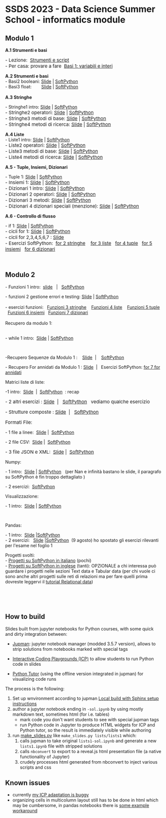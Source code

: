 # SSDS 2023 - Data Science Summer School - informatics module

## Modulo 1

<p dir="ltr" style="text-align: left;"></p>
<p><strong>A.1 Strumenti e basi</strong><br></p>
<span style="font-size: 0.9375rem;">- Lezione:&nbsp;&nbsp;</span><a href="https://it.softpython.org/tools/tools-sol.html" target="_blank" style="background-color: rgb(255, 255, 255); font-size: 0.9375rem;">Strumenti e script</a><br><span style="font-size: 0.9375rem;">- Per casa: provare a fare&nbsp;&nbsp;</span><a href="https://it.softpython.org/basics/basics1-ints-sol.html" target="_blank" style="background-color: rgb(255, 255, 255); font-size: 0.9375rem;">Basi 1: variabili e interi</a></p><strong>A.2 Strumenti e basi</strong><br>- Basi2 booleani:&nbsp;<a href="https://lucademenego99.github.io/icp-slides/python-summer-school/basics2-bools#/" target="_blank">Slide</a>&nbsp;|&nbsp;<a href="https://it.softpython.org/basics/basics2-bools-sol.html" target="_blank">SoftPython</a><br>- Basi3 float: &nbsp; &nbsp; &nbsp;&nbsp;&nbsp;<a href="https://lucademenego99.github.io/icp-slides/python-summer-school/basics3-floats#/" target="_blank">Slide</a>&nbsp;|&nbsp;<a href="https://it.softpython.org/basics/basics3-floats-sol.html" target="_blank">SoftPython</a><br><br><strong>A.3 Stringhe&nbsp;</strong><br>
<p dir="ltr">- Stringhe1 intro:&nbsp;<a href="https://lucademenego99.github.io/icp-slides/python-summer-school/strings1#/" target="_blank">Slide</a>&nbsp;|&nbsp;<a href="https://it.softpython.org/strings/strings1-sol.html" target="_blank">SoftPython</a><br><span style="font-size: 0.9375rem;">- Stringhe2 operatori:&nbsp;</span><a href="https://lucademenego99.github.io/icp-slides/python-summer-school/strings2#/" target="_blank" title="https://lucademenego99.github.io/icp-slides/python-summer-school/strings2#/" style="background-color: rgb(255, 255, 255); font-size: 0.9375rem;">Slide</a><span style="font-size: 0.9375rem;">&nbsp;|&nbsp;</span><a href="https://it.softpython.org/strings/strings2-sol.html" target="_blank" title="https://it.softpython.org/strings/strings2-sol.html" style="background-color: rgb(255, 255, 255); font-size: 0.9375rem;">SoftPython</a><br><span style="font-size: 0.9375rem;">- Stringhe3 metodi di base:&nbsp;</span><a href="https://lucademenego99.github.io/icp-slides/python-summer-school/strings3#/" target="_blank" title="https://lucademenego99.github.io/icp-slides/python-summer-school/strings3#/" style="background-color: rgb(255, 255, 255); font-size: 0.9375rem;">Slide</a><span style="font-size: 0.9375rem;">&nbsp;|&nbsp;</span><a href="https://it.softpython.org/strings/strings3-sol.html" target="_blank" title="https://it.softpython.org/strings/strings3-sol.html" style="background-color: rgb(255, 255, 255); font-size: 0.9375rem;">SoftPython</a><br><span style="font-size: 0.9375rem;">- Stringhe4 metodi di ricerca:&nbsp;</span><a href="https://lucademenego99.github.io/icp-slides/python-summer-school/strings4#/" target="_blank" title="https://lucademenego99.github.io/icp-slides/python-summer-school/strings4#/" style="background-color: rgb(255, 255, 255); font-size: 0.9375rem;">Slide</a><span style="font-size: 0.9375rem;">&nbsp;|&nbsp;</span><a href="https://it.softpython.org/strings/strings4-sol.html" target="_blank" title="https://it.softpython.org/strings/strings4-sol.html" style="background-color: rgb(255, 255, 255); font-size: 0.9375rem;">SoftPython</a></p>
<p dir="ltr"><strong>A.4 Liste</strong><br>- Liste1 intro:&nbsp;<a href="https://davidleoni.github.io/ssds-2023/lists/lists1.slides.html" target="_blank" title="https://davidleoni.github.io/ssds-2023/lists/lists1.slides.html">Slide</a>&nbsp;|&nbsp;<a href="https://it.softpython.org/lists/lists1-sol.html" target="_blank" title="https://it.softpython.org/lists/lists1-sol.html">SoftPython</a><br><span style="font-size: 0.9375rem;">- Liste2 operatori:&nbsp;</span><a href="https://davidleoni.github.io/ssds-2023/lists/lists2.slides.html" target="_blank" title="https://davidleoni.github.io/ssds-2023/lists/lists2.slides.html" style="background-color: rgb(255, 255, 255); font-size: 0.9375rem;">Slide</a><span style="font-size: 0.9375rem;">&nbsp;|&nbsp;</span><a href="https://it.softpython.org/lists/lists2-sol.html" target="_blank" title="https://it.softpython.org/lists/lists2-sol.html" style="background-color: rgb(255, 255, 255); font-size: 0.9375rem;">SoftPython</a><br><span style="font-size: 0.9375rem;">- Liste3 metodi di base:&nbsp;</span><a href="https://davidleoni.github.io/ssds-2023/lists/lists3.slides.html" target="_blank" title="https://davidleoni.github.io/ssds-2023/lists/lists3.slides.html" style="background-color: rgb(255, 255, 255); font-size: 0.9375rem;">Slide</a><span style="font-size: 0.9375rem;">&nbsp;|&nbsp;</span><a href="https://it.softpython.org/lists/lists3-sol.html" target="_blank" title="https://it.softpython.org/lists/lists3-sol.html" style="background-color: rgb(255, 255, 255); font-size: 0.9375rem;">SoftPython</a><br><span style="font-size: 0.9375rem;">- Liste4 metodi di ricerca:&nbsp;</span><a href="https://davidleoni.github.io/ssds-2023/lists/lists4.slides.html" target="_blank" title="https://davidleoni.github.io/ssds-2023/lists/lists4.slides.html" style="background-color: rgb(255, 255, 255); font-size: 0.9375rem;">Slide</a><span style="font-size: 0.9375rem;">&nbsp;|&nbsp;</span><a href="https://it.softpython.org/lists/lists4-sol.html" target="_blank" title="https://it.softpython.org/lists/lists4-sol.html" style="background-color: rgb(255, 255, 255); font-size: 0.9375rem;">SoftPython</a></p>
<p dir="ltr"><strong>A.5 - Tuple, Insiemi, Dizionari</strong><br></p>
<p dir="ltr">- Tuple 1:&nbsp;<a href="https://davidleoni.github.io/ssds-2023/tuples/tuples1.slides.html" target="_blank" title="https://davidleoni.github.io/ssds-2023/tuples/tuples1.slides.html">Slide</a>&nbsp;|&nbsp;<a href="https://it.softpython.org/tuples/tuples1-sol.html" target="_blank" title="https://it.softpython.org/tuples/tuples1-sol.html">SoftPython</a><br><span style="font-size: 0.9375rem;">- Insiemi 1:&nbsp;</span><a href="https://davidleoni.github.io/ssds-2023/sets/sets1.slides.html" target="_blank" title="https://davidleoni.github.io/ssds-2023/sets/sets1.slides.html" style="background-color: rgb(255, 255, 255); font-size: 0.9375rem;">Slide</a><span style="font-size: 0.9375rem;">&nbsp;|&nbsp;</span><a href="https://it.softpython.org/sets/sets1-sol.html" target="_blank" title="https://it.softpython.org/sets/sets1-sol.html" style="background-color: rgb(255, 255, 255); font-size: 0.9375rem;">SoftPython</a><br><span style="font-size: 0.9375rem;">- Dizionari 1 intro:&nbsp;</span><a href="https://davidleoni.github.io/ssds-2023/dictionaries/dictionaries1.slides.html" target="_blank" title="https://davidleoni.github.io/ssds-2023/dictionaries/dictionaries1.slides.html" style="background-color: rgb(255, 255, 255); font-size: 0.9375rem;">Slide</a><span style="font-size: 0.9375rem;">&nbsp;|&nbsp;</span><a href="https://it.softpython.org/dictionaries/dictionaries1-sol.html" target="_blank" title="https://it.softpython.org/dictionaries/dictionaries1-sol.html" style="background-color: rgb(255, 255, 255); font-size: 0.9375rem;">SoftPython</a><br><span style="font-size: 0.9375rem;">- Dizionari 2 operatori:&nbsp;</span><a href="https://davidleoni.github.io/ssds-2023/dictionaries/dictionaries2.slides.html" target="_blank" title="https://davidleoni.github.io/ssds-2023/dictionaries/dictionaries2.slides.html" style="background-color: rgb(255, 255, 255); font-size: 0.9375rem;">Slide</a><span style="font-size: 0.9375rem;">&nbsp;|&nbsp;</span><a href="https://it.softpython.org/dictionaries/dictionaries2-sol.html" target="_blank" title="https://it.softpython.org/dictionaries/dictionaries2-sol.html" style="background-color: rgb(255, 255, 255); font-size: 0.9375rem;">SoftPython</a><br><span style="font-size: 0.9375rem;">- Dizionari 3 metodi:&nbsp;</span><a href="https://davidleoni.github.io/ssds-2023/dictionaries/dictionaries3.slides.html" target="_blank" title="https://davidleoni.github.io/ssds-2023/dictionaries/dictionaries3.slides.html" style="background-color: rgb(255, 255, 255); font-size: 0.9375rem;">Slide</a><span style="font-size: 0.9375rem;">&nbsp;|&nbsp;</span><a href="https://it.softpython.org/dictionaries/dictionaries3-sol.html" target="_blank" title="https://it.softpython.org/dictionaries/dictionaries3-sol.html" style="background-color: rgb(255, 255, 255); font-size: 0.9375rem;">SoftPython</a><br><span style="font-size: 0.9375rem;">- Dizionari 4 dizionari speciali (menzione):&nbsp;</span><a href="https://davidleoni.github.io/ssds-2023/dictionaries/dictionaries4.slides.html" target="_blank" title="https://davidleoni.github.io/ssds-2023/dictionaries/dictionaries4.slides.html" style="background-color: rgb(255, 255, 255); font-size: 0.9375rem;">Slide</a><span style="font-size: 0.9375rem;">&nbsp;|&nbsp;</span><a href="https://it.softpython.org/dictionaries/dictionaries4-sol.html" target="_blank" title="https://it.softpython.org/dictionaries/dictionaries4-sol.html" style="background-color: rgb(255, 255, 255); font-size: 0.9375rem;">SoftPython</a></p>
<p dir="ltr"><strong>A.6 - Controllo di flusso</strong><br></p>
<p dir="ltr">- if 1:&nbsp;<a href="https://davidleoni.github.io/ssds-2023/if/if1.slides.html" target="_blank" title="https://davidleoni.github.io/ssds-2023/if/if1.slides.html">Slide</a>&nbsp;|&nbsp;<a href="https://it.softpython.org/if/if1-sol.html" target="_blank" title="https://it.softpython.org/if/if1-sol.html">SoftPython</a><br><span style="font-size: 0.9375rem;">- cicli for 1:&nbsp;</span><a href="https://davidleoni.github.io/ssds-2023/for/for1.slides.html" target="_blank" title="https://davidleoni.github.io/ssds-2023/for/for1.slides.html" style="background-color: rgb(255, 255, 255); font-size: 0.9375rem;">Slide</a><span style="font-size: 0.9375rem;">&nbsp;|&nbsp;</span><a href="https://it.softpython.org/for/for1-intro-sol.html" target="_blank" title="https://it.softpython.org/for/for1-intro-sol.html" style="background-color: rgb(255, 255, 255); font-size: 0.9375rem;">SoftPython</a><br><span style="font-size: 0.9375rem;">- cicli&nbsp;for 2,3,4,5,6,7 :&nbsp;</span><a href="https://davidleoni.github.io/ssds-2023/for/for2.slides.html" target="_blank" title="https://davidleoni.github.io/ssds-2023/for/for2.slides.html" style="background-color: rgb(255, 255, 255); font-size: 0.9375rem;">Slide</a><span style="font-size: 0.9375rem;">&nbsp;<br></span><span style="font-size: 0.9375rem;">- Esercizi SoftPython:&nbsp;&nbsp;</span><a href="https://it.softpython.org/for/for2-strings-sol.html" target="_blank" style="background-color: rgb(255, 255, 255); font-size: 0.9375rem;">for 2 stringhe</a><span style="font-size: 0.9375rem;">&nbsp; &nbsp;&nbsp;</span><a href="https://it.softpython.org/for/for3-lists-sol.html" target="_blank" style="background-color: rgb(255, 255, 255); font-size: 0.9375rem;">for 3 liste</a><span style="font-size: 0.9375rem;">&nbsp; &nbsp;</span><a href="https://it.softpython.org/for/for4-tuples-sol.html" target="_blank" title="https://it.softpython.org/for/for4-tuples-sol.html" style="background-color: rgb(255, 255, 255); font-size: 0.9375rem;">for 4 tuple</a><span style="font-size: 0.9375rem;">&nbsp; &nbsp;</span><a href="https://it.softpython.org/for/for5-sets-sol.html" target="_blank" style="background-color: rgb(255, 255, 255); font-size: 0.9375rem;">for 5 insiemi</a><span style="font-size: 0.9375rem;">&nbsp; &nbsp;</span><a href="https://it.softpython.org/for/for6-dictionaries-sol.html" target="_blank" style="background-color: rgb(255, 255, 255); font-size: 0.9375rem;">for 6 dizionari</a><span style="font-size: 0.9375rem;">&nbsp;&nbsp;</span></p><br>
<p></p>


## Modulo 2

<p dir="ltr" style="text-align: left;">- Funzioni 1 intro:&nbsp; <a href="http://davidleoni.github.io/ssds-2023/functions/fun1-intro.slides.html">slide</a>&nbsp; &nbsp;|&nbsp; &nbsp;<a href="https://it.softpython.org/functions/fun1-intro-sol.html" target="_blank">SoftPython</a>
    
<p dir="ltr" style="text-align: left;"></p>- funzioni 2 gestione errori e testing:&nbsp;<a href="https://davidleoni.github.io/ssds-2023/functions/fun2-errors-and-testing.slides.html#/" target="_blank">Slide</a>&nbsp;|&nbsp;<a href="https://it.softpython.org/functions/fun2-errors-and-testing-sol.html" target="_blank" title="https://it.softpython.org/functions/fun2-errors-and-testing-sol.html">SoftPython</a>&nbsp;&nbsp;<br><br>- esercizi funzioni:&nbsp; &nbsp;<a href="https://it.softpython.org/functions/fun3-strings-sol.html" target="_blank">Funzioni 3 stringhe</a>&nbsp; &nbsp; <a href="https://it.softpython.org/functions/fun4-lists-sol.html">Funzioni 4 liste</a>&nbsp; &nbsp;&nbsp;<a href="https://it.softpython.org/functions/fun5-tuples-sol.html#" target="_blank">Funzioni 5 tuple</a>&nbsp; &nbsp; <a href="https://it.softpython.org/functions/fun6-sets-sol.html" target="_blank">Funzioni 6 insiemi</a>&nbsp; &nbsp;<a href="https://it.softpython.org/functions/fun7-dictionaries-sol.html" target="_blank">Funzioni 7 dizionari</a><br><br>Recupero da modulo 1:<br><br>
<p dir="ltr" style="text-align: left;">- while 1 intro:&nbsp; <a href="https://davidleoni.github.io/ssds-2023/while/while1.slides.html#/" target="_blank">Slide</a> | <a href="https://it.softpython.org/while/while1-sol.html" target="_blank">SoftPython</a></p>

<p dir="ltr" style="text-align: left;"><br></p>
<p dir="ltr" style="text-align: left;">-Recupero Sequenze da Modulo 1 :&nbsp; &nbsp;&nbsp;<a href="https://davidleoni.github.io/ssds-2023/sequences/sequences1.slides.html" target="_blank" title="https://davidleoni.github.io/ssds-2023/sequences/sequences1.slides.html">Slide</a>&nbsp; |&nbsp;&nbsp;&nbsp;  <a href="https://it.softpython.org/sequences/sequences1-sol.html" target="_blank">SoftPython</a></p>
<p dir="ltr" style="text-align: left;">- Recupero For annidati da Modulo 1 :&nbsp;<a href="https://davidleoni.github.io/ssds-2023/for/for2.slides.html#/6" target="_blank" title="https://davidleoni.github.io/ssds-2023/for/for2.slides.html#/6">Slide</a>&nbsp; |&nbsp;&nbsp;&nbsp;Esercizi SoftPython:&nbsp;<a href="https://it.softpython.org/for/for7-nested-sol.html" target="_blank" title="https://it.softpython.org/for/for7-nested-sol.html">for 7 for annidati</a>&nbsp;&nbsp;<br></p>

<p dir="ltr" style="text-align: left;">Matrici liste di liste:<br></p>
<p dir="ltr" style="text-align: left;">-1 intro:&nbsp;&nbsp;<a href="https://davidleoni.github.io/ssds-2023/matrices-lists/matrices-lists1.slides.html" target="_blank">Slide</a>&nbsp; |&nbsp;&nbsp;<a href="https://it.softpython.org/matrices-lists/matrices-lists1-sol.html" target="_blank">SoftPython</a>&nbsp; : recap</p>
<p dir="ltr" style="text-align: left;"><span style="font-size: 0.9375rem;">- 2 altri esercizi :&nbsp;<a href="https://davidleoni.github.io/ssds-2023/matrices-lists/matrices-lists2.slides.html" target="_blank" title="https://davidleoni.github.io/ssds-2023/matrices-lists/matrices-lists2.slides.html">Slide</a>&nbsp; | &nbsp;&nbsp;</span><a href="https://it.softpython.org/matrices-lists/matrices-lists2-sol.html" target="_blank" style="background-color: rgb(255, 255, 255); font-size: 0.9375rem;">SoftPython</a><span style="font-size: 0.9375rem;">&nbsp; &nbsp;vediamo qualche esercizio&nbsp;</span></p>
<p dir="ltr" style="text-align: left;"><span style="font-size: 0.9375rem;"><span>- Strutture composte :&nbsp;<a href="https://davidleoni.github.io/ssds-2023/mixed-structures/mixed-structures1.slides.html" target="_blank" title="https://davidleoni.github.io/ssds-2023/mixed-structures/mixed-structures1.slides.html">Slide</a>&nbsp; | &nbsp;&nbsp;</span><a href="https://it.softpython.org/mixed-structures/mixed-structures1-sol.html" target="_blank" title="https://it.softpython.org/mixed-structures/mixed-structures1-sol.html">SoftPython</a>&nbsp; &nbsp;<br></span></p>
<p dir="ltr" style="text-align: left;"><span style="font-size: 0.9375rem;">Formati File:</span></p>
<p dir="ltr" style="text-align: left;">- 1 file a linee:&nbsp; <a href="https://davidleoni.github.io/ssds-2023/formats/formats1-lines.slides.html" target="_blank">Slide</a> |&nbsp;&nbsp;<a href="https://it.softpython.org/formats/formats1-lines-sol.html" target="_blank">SoftPython</a></p>
<p dir="ltr" style="text-align: left;">- 2 file CSV:&nbsp;&nbsp;<a href="https://davidleoni.github.io/ssds-2023/formats/formats2-csv.slides.html" target="_blank" title="https://davidleoni.github.io/ssds-2023/formats/formats2-csv.slides.html">Slide</a>&nbsp;|&nbsp;&nbsp;<a href="https://it.softpython.org/formats/formats2-csv-sol.html" target="_blank" title="https://it.softpython.org/formats/formats2-csv-sol.html">SoftPython</a>&nbsp; &nbsp;<br></p>
<p dir="ltr"><span style="font-size: 0.9375rem;" class="">- 3 file JSON e XML:&nbsp;&nbsp;</span><a href="https://davidleoni.github.io/ssds-2023/formats/formats3-json.slides.html" target="_blank" title="https://davidleoni.github.io/ssds-2023/formats/formats3-json.slides.html" style="background-color: rgb(255, 255, 255); font-size: 0.9375rem;">Slide</a><span style="font-size: 0.9375rem;" class="">&nbsp;|&nbsp;&nbsp;</span><a href="https://it.softpython.org/formats/formats3-json-sol.html" target="_blank" title="https://it.softpython.org/formats/formats3-json-sol.html" style="background-color: rgb(255, 255, 255); font-size: 0.9375rem;">SoftPython</a></p>
<p dir="ltr">Numpy:</p>
<p dir="ltr">- 1 intro:&nbsp; <a href="https://davidleoni.github.io/ssds-2023/matrices-numpy/matrices-numpy1.slides.html" target="_blank" title="https://davidleoni.github.io/ssds-2023/matrices-numpy/matrices-numpy1.slides.html">Slide</a> | <a href="https://it.softpython.org/matrices-numpy/matrices-numpy1-sol.html" target="_blank" title="https://it.softpython.org/matrices-numpy/matrices-numpy1-sol.html">SoftPython</a>&nbsp; &nbsp;(per Nan e infinità bastano le slide, il paragrafo su SoftPython è fin troppo dettagliato )</p>
<p dir="ltr"></p>
<p dir="ltr">- 2 esercizi:&nbsp;&nbsp;<a href="https://it.softpython.org/matrices-numpy/matrices-numpy2-sol.html" target="_blank" title="https://it.softpython.org/matrices-numpy/matrices-numpy2-sol.html">SoftPython</a></p>
<p dir="ltr">Visualizzazione:&nbsp;</p>
<p dir="ltr">- 1 intro:&nbsp;&nbsp;<a href="https://davidleoni.github.io/ssds-2023/visualization/visualization1.slides.html" target="_blank">Slide</a>&nbsp;|&nbsp;<a href="https://it.softpython.org/visualization/visualization1-sol.html" target="_blank">SoftPython</a></p><br>
<p dir="ltr" style="text-align: left;">Pandas:</p>
<p dir="ltr" style="text-align: left;">- 1 intro:&nbsp; <a href="https://davidleoni.github.io/ssds-2023/pandas/pandas1-intro.slides.html" target="_blank">Slide</a>&nbsp;|<a href="https://it.softpython.org/pandas/pandas1-intro-sol.html" target="_blank">SoftPython</a>&nbsp; &nbsp;<br>- 2 esercizi:&nbsp;&nbsp; <a href="https://davidleoni.github.io/ssds-2023/pandas/pandas2-advanced.slides.html" target="_blank">Slide</a>&nbsp;|<a href="https://it.softpython.org/pandas/pandas2-sol.html" target="_blank">SoftPython</a>&nbsp; (9 agosto) ho spostato gli esercizi rilevanti per l'esame nel foglio 1</p>
<p dir="ltr" style="text-align: left;">Progetti svolti:<br>-&nbsp;<a href="https://it.softpython.org/#D.1-Progetti-svolti" target="_blank">Progetti su SoftPython in italiano</a>&nbsp;(pochi)<br>-&nbsp;<a href="https://en.softpython.org/#Worked-projects" target="_blank">Progetti su SoftPython in inglese</a>&nbsp;(tanti): OPZIONALE a chi interessa può guardare i progetti nelle sezioni Text data e Tabular data (per chi vuole ci sono anche altri progetti sulle reti di relazioni ma per fare quelli prima dovreste leggervi il&nbsp;<a href="https://en.softpython.org/relational/relational1-intro-sol.html" target="_blank">tutorial Relational data</a>)<br></p>
<p dir="ltr" style="text-align: left;"><br></p>
<p dir="ltr" style="text-align: left;"><br></p>

## How to build

Slides built from jupyter notebooks for Python courses, with some quick and dirty integration between:

- [Jupman](https://github.com/DavidLeoni/jupman): jupyter notebook manager (modded 3.5.7 version), allows  to strip solutions from notebooks marked with special tags

- [Interactive Coding Playgrounds (ICP)](https://github.com/lucademenego99/icp-bundle) to allow students to run Python code in slides

- [Python Tutor](https://pythontutor.com/) (using the offline version integrated in jupman) for visualizing code runs

The process is the following:

1. Set up wnvironment according to jupman [Local build with Sphinx setup instructions](https://jupman.softpython.org/en/latest/manual/quickstart.html#Local-build-with-Sphinx)
2. author a jupyter notebook ending in `-sol.ipynb` by using mostly markdown text, sometimes html (for i.e. tables) 
    - mark code you don't want students to see with special jupman tags
    - run Python code in Jupyter to produce HTML widgets for ICP and Python tutor, so the result is immediately visible while authoring
3. run [make_slides.py](make_slides.py) like `make_slides.py lists/lists1` which:
    1. calls jupman to take original `lists1-sol.ipynb` and generate a new `lists1.ipynb` file with stripped solutions 
    2. calls `nbconvert` to export to a reveal.js html presentation file  (a native functionality of Jupyter) 
    3. crudely processes html generated from nbconvert to inject various scripts and css


## Known issues

- currently [my ICP adaptation is buggy](https://github.com/DavidLeoni/ssds-2023/issues/3)
- organizing cells in multicolumn layout still has to be done in html which may be cumbersome, in pandas notebooks there is [some example workaround](https://github.com/DavidLeoni/jupman/issues/148)

